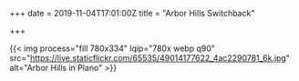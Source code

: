 +++
date = 2019-11-04T17:01:00Z
title = "Arbor Hills Switchback"

+++

{{< img process="fill 780x334" lqip="780x webp q90" 
        src="https://live.staticflickr.com/65535/49014177622_4ac2290781_6k.jpg" 
        alt="Arbor Hills in Plano" >}}
